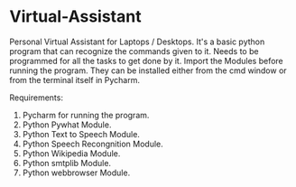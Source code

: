 # Virtual-Assistant
Personal Virtual Assistant for Laptops / Desktops.
It's a basic python program that can recognize the commands given to it. Needs to be programmed for all the tasks to get done by it.
Import the Modules before running the program. They can be installed either from the cmd window or from the terminal itself in Pycharm. 

Requirements:
1. Pycharm for running the program.
2. Python Pywhat Module.
3. Python Text to Speech Module.
4. Python Speech Recongnition Module.
5. Python Wikipedia Module.
6. Python smtplib Module.
7. Python webbrowser Module.
